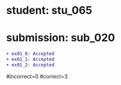 # student: stu_065
# submission: sub_020

```diff
+ ex01_0: Accepted
+ ex01_1: Accepted
+ ex01_2: Accepted
```
#incorrect=0
#correct=3
